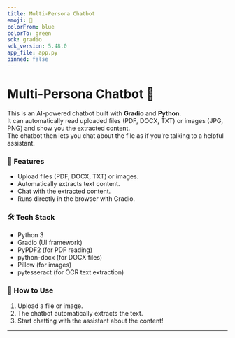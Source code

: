 ```yaml
---
title: Multi-Persona Chatbot
emoji: 🤖
colorFrom: blue
colorTo: green
sdk: gradio
sdk_version: 5.48.0
app_file: app.py
pinned: false
---
```



# Multi-Persona Chatbot 🤖

This is an AI-powered chatbot built with **Gradio** and **Python**.  
It can automatically read uploaded files (PDF, DOCX, TXT) or images (JPG, PNG) and show you the extracted content.  
The chatbot then lets you chat about the file as if you're talking to a helpful assistant.

### 🚀 Features
- Upload files (PDF, DOCX, TXT) or images.
- Automatically extracts text content.
- Chat with the extracted content.
- Runs directly in the browser with Gradio.

### 🛠 Tech Stack
- Python 3
- Gradio (UI framework)
- PyPDF2 (for PDF reading)
- python-docx (for DOCX files)
- Pillow (for images)
- pytesseract (for OCR text extraction)

### 📂 How to Use
1. Upload a file or image.
2. The chatbot automatically extracts the text.
3. Start chatting with the assistant about the content!

---